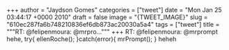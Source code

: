 
+++
author = "Jaydson Gomes"
categories = ["tweet"]
date = "Mon Jan 25 03:44:17 +0000 2010"
draft = false
image = "{TWEET_IMAGE}"
slug = "610ec287fa6b748210836ef6db873ac20030a5a4"
tags = ["tweet"]
title = """RT: @felipenmoura: @mrpro..."""
+++
RT: @felipenmoura: @mrprompt hehe, try{ ellenRoche(); }catch(error){ mrPrompt(); } heheh
